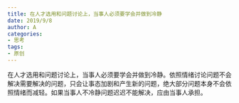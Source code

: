 ```yaml
---
title: 在人才选用和问题讨论上，当事人必须要学会并做到冷静
date: 2019/9/8
author: A
categories:
- 思考
tags:
- 原创
---
```


在人才选用和问题讨论上，当事人必须要学会并做到冷静。依照情绪讨论问题不会解决需要解决的问题，只会让事态加剧和产生新的问题，绝大部分问题本身不会依照情绪而减轻。如果当事人不冷静问题迟迟不能解决，应由当事人承担。
